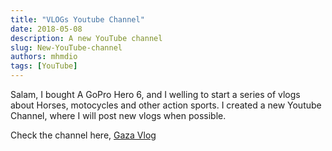 ```yaml
---
title: "VLOGs Youtube Channel"
date: 2018-05-08
description: A new YouTube channel
slug: New-YouTube-channel
authors: mhmdio
tags: [YouTube]
---
```


Salam, I bought A GoPro Hero 6, and I welling to start a series of vlogs about Horses, motocycles and other action sports. I created a new Youtube Channel, where I will post new vlogs when possible.

<!-- truncate -->

Check the channel here, [Gaza Vlog](https://www.youtube.com/channel/UCiiPWJyuWgmpUeoj2LouqXw)
